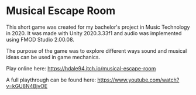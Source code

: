 # Musical Escape Room
This short game was created for my bachelor's project in Music Technology in 2020. It was made with Unity 2020.3.33f1 and audio was implemented using FMOD Studio 2.00.08.

The purpose of the game was to explore different ways sound and musical ideas can be used in game mechanics.

Play online here: https://hdale94.itch.io/musical-escape-room

A full playthrough can be found here: https://www.youtube.com/watch?v=kGU8N4BjvOE

